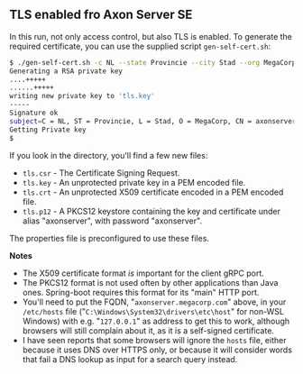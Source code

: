  <!-- Copyright 2020 AxonIQ B.V.

   Licensed under the Apache License, Version 2.0 (the "License");
   you may not use this file except in compliance with the License.
   You may obtain a copy of the License at

       http://www.apache.org/licenses/LICENSE-2.0

   Unless required by applicable law or agreed to in writing, software
   distributed under the License is distributed on an "AS IS" BASIS,
   WITHOUT WARRANTIES OR CONDITIONS OF ANY KIND, either express or implied.
   See the License for the specific language governing permissions and
   limitations under the License. -->

## TLS enabled fro Axon Server SE

In this run, not only access control, but also TLS is enabled. To generate the required certificate, you can use the supplied script `gen-self-cert.sh`:

```bash
$ ./gen-self-cert.sh -c NL --state Provincie --city Stad --org MegaCorp axonserver.megacorp.com
Generating a RSA private key
....+++++
......+++++
writing new private key to 'tls.key'
-----
Signature ok
subject=C = NL, ST = Provincie, L = Stad, O = MegaCorp, CN = axonserver.megacorp.com
Getting Private key
$ 
```

If you look in the directory, you'll find a few new files:
* `tls.csr` - The Certificate Signing Request.
* `tls.key` - An unprotected private key in a PEM encoded file.
* `tls.crt` - An unprotected X509 certificate encoded in a PEM encoded file.
* `tls.p12` - A PKCS12 keystore containing the key and certificate under alias "axonserver", with password "axonserver".

The properties file is preconfigured to use these files.

**Notes**
* The X509 certificate format _is_ important for the client gRPC port.
* The PKCS12 format is not used often by other applications than Java ones. Spring-boot requires this format for its "main" HTTP port.
* You'll need to put the FQDN, "`axonserver.megacorp.com`" above, in your `/etc/hosts` file ("`C:\Windows\System32\drivers\etc\host`" for non-WSL Windows) with e.g. "`127.0.0.1`" as address to get this to work, although browsers will still complain about it, as it is a self-signed certificate.
* I have seen reports that some browsers will ignore the `hosts` file, either because it uses DNS over HTTPS only, or because it will consider words that fail a DNS lookup as input for a search query instead.